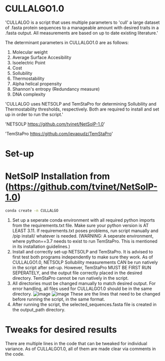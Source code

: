 # CULLALGO1.0
'CULLALGO is a script that uses multiple parameters to 'cull' a large dataset of .fasta protein sequences to a manageable amount with desired traits in a .fasta output. All measurements are based on up to date existing literature.'

The determinant parameters in CULLALGO1.0 are as follows:
1. Molecular weight
2. Average Surface Accesibility
3. Isoelectric Point
4. Cost
5. Sollubility
6. Thermostability
7. Alpha helical propensity
8. Shannon's entropy (Redundancy measure)
9. DNA complexity

'CULLALGO uses NETSOLP and TemStaPro for determining Sollubility and Thermostability thresholds, respectively. Both are required to install and set up in order to run the script.'

'NETSOLP https://github.com/tvinet/NetSolP-1.0'

'TemStaPro https://github.com/ievapudz/TemStaPro'

# Set-up
# NetSolP Installation from (https://github.com/tvinet/NetSolP-1.0)
```bash
conda create -n CULLALGO
```

1. Set up a seperate conda environment with all required python imports from the requirements.txt file. Make sure your python version is AT LEAST 3.11. If requirements.txt poses problems, run script manually and /pip install/ whatever is needed. (WARNING: A seperate environment, where python==3.7 needs to exist to run TemStaPro. This is mentioned in its installation guidelines.)
2. Install and correctly set-up NETSOLP and TemStaPro. It is advised to first test both programs independently to make sure they work. As of CULLALGO1.0, NETSOLP Sollubility measurements CAN be run natively in the script after set-up. However, TemStaPro MUST BE FIRST RUN SEPERATELY, and the output file correctly placed in the desired directory. TemStaPro cannot be run natively in the script.
3. All directories must be changed manually to match desired output. For error handling, all files used for CULLALGO1.0 should be in the same directory.
![image](https://github.com/user-attachments/assets/be323027-2965-4be6-a8aa-5de9d1994005)
![image](https://github.com/user-attachments/assets/2445f9c4-1cf6-4af9-bda1-12b36c36ac22)
These are the lines that need to be changed before running the script, in the same format.
4. After running the script, the selected_sequences.fasta file is created in the output_path directory.

# Tweaks for desired results
There are multiple lines in the code that can be tweaked for individual variance. As of CULLALGO1.0, all of them are made clear via comments in the code.
